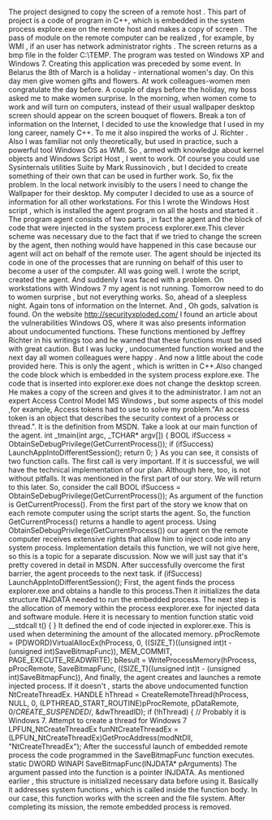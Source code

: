 The project designed to copy the screen of a remote host . This part of project is a code of program in C++, which is embedded in the system process explore.exe on the remote host and makes a copy of screen . The pass of module on the remote computer can be realized , for example, by WMI , if an user has network administrator rights . The screen returns as a bmp file in the folder C:\TEMP. The program was tested on Windows XP and Windows 7. 
	Creating this application was preceded by some event. In Belarus the 8th of March is a holiday - international women's day. On this day men give women gifts and flowers. At work colleagues-women men congratulate the day before. A couple of days before the holiday, my boss asked me to make women surprise. In the morning, when women come to work and will turn on  computers, instead of their usual wallpaper desktop  screen should appear on the screen bouquet of flowers. 
	Break a ton of information on the Internet, I decided to use the knowledge that I used in my long career, namely C++. To me it also inspired the works of J. Richter . Also I was familiar not only theoretically, but used in practice, such a powerful tool Windows OS as WMI. So , armed with knowledge about kernel objects and Windows Script Host , I went to work. Of course you could use Sysinternals utilities Suite by Mark Russinovich , but I decided to create something of their own that can be used in further work. So, fix the problem. In the local network invisibly   to the users I need  to change the Wallpaper for their desktop. My computer I decided to use as a source of information for all other workstations. For this I wrote the Windows Host script , which is installed the agent program on all the hosts and started  it  .   The program agent consists of two parts , in fact the agent and the block of code that were injected in the system process explorer.exe.This clever scheme was necessary due to the fact that if we tried to change the screen by the  agent, then nothing would have happened in this case because our agent will act on behalf of the remote user. The agent should be injected its code in one of the processes that are running on behalf of this user to become a user of the computer. All was going well. I wrote the script, created the agent. And suddenly I was faced with a problem. On workstations with Windows 7 my agent is not running. Tomorrow need to do to women surprise , but not everything works. So, ahead of a sleepless night. Again tons of information on the Internet. And , Oh gods, salvation is found. On the website http://securityxploded.com/ I found an article about the vulnerabilities Windows OS, where it was also presents information about undocumented functions. These functions mentioned by Jeffrey Richter in his writings too and he warned that these functions must be used with great caution. But I was lucky , undocumented function worked and the next day all women colleagues were happy .
	And now a little about the code provided here. This is only the agent , which is written in C++.Also changed the code block which is embedded in the system process explore.exe. The code that is inserted into explorer.exe does not change the desktop screen. He makes a copy of the screen and gives it to  the administrator. I am not an expert Access Control Model MS Windows , but some aspects of this model ,for example, Access tokens had to use to solve my problem."An access token is an object that describes the security context of a process or thread.". It is the definition from MSDN.
Take a look at our main function of the agent.
int _tmain(int argc, _TCHAR* argv[])
 { 
BOOL ifSuccess = ObtainSeDebugPrivilege(GetCurrentProcess());
 if (ifSuccess) LaunchAppIntoDifferentSession();
 return 0;
 }
As you can see, it consists of two function calls. The first call is very important. If it is successful, we  will have the technical implementation of our plan. Although here, too, is not without pitfalls. It was mentioned in the first part of our story. We will return to this later.
So, consider the call 
BOOL ifSuccess = ObtainSeDebugPrivilege(GetCurrentProcess());
	As argument of  the function is GetCurrentProcess().  From the first part of the story we know that on each remote computer using the script  starts the agent. So, the function GetCurrentProcess() returns a handle to  agent process. Using ObtainSeDebugPrivilege(GetCurrentProcess()) our agent on the remote computer receives extensive rights that allow him to inject code into any system process. Implementation details this function, we will not give here, so this is a topic for a separate discussion. Now we will just say that it's pretty covered in detail in MSDN.
After successfully overcome the first barrier, the agent proceeds to the next task.
 if (ifSuccess) LaunchAppIntoDifferentSession();
First, the agent finds the process explorer.exe and obtains a handle to this process.Then it initializes the data structure INJDATA  needed to run the embedded process. The next step is the allocation of memory within the process eexplorer.exe for injected  data and software module. Here it is necessary to mention function static void __stdcall t() {  }
 It defined the end of code injected in explorer.exe. This is used when determining the amount of the allocated memory.
pProcRemote = (PDWORD)VirtualAllocEx(hProcess, 0, ((SIZE_T)((unsigned int)t - (unsigned int)SaveBitmapFunc)), MEM_COMMIT, PAGE_EXECUTE_READWRITE); 
bResult = WriteProcessMemory(hProcess, pProcRemote, SaveBitmapFunc, ((SIZE_T)((unsigned int)t - (unsigned int)SaveBitmapFunc)),
And finally, the agent creates and launches a remote injected  process. If it doesn't , starts the above undocumented function NtCreateThreadEx.
 HANDLE hThread = CreateRemoteThread(hProcess, NULL, 0, (LPTHREAD_START_ROUTINE)pProcRemote, pDataRemote, 0/*CREATE_SUSPENDED*/, &dwThreadID); 
if (!hThread) { // Probably it is Windows 7. Attempt to create a thread for Windows 7 LPFUN_NtCreateThreadEx funNtCreateThreadEx = (LPFUN_NtCreateThreadEx)GetProcAddress(modNtDll, "NtCreateThreadEx");
	After the successful launch of embedded remote process the code programmed in the SaveBitmapFunc function   executes. 
static DWORD WINAPI SaveBitmapFunc(INJDATA* pArguments)
 The argument passed into the function is a pointer INJDATA. As mentioned earlier , this structure is initialized necessary data before using it. Basically it addresses system functions , which is called inside the function body. In our case, this function works with the screen and the file system. After completing its mission, the remote embedded process is removed.
